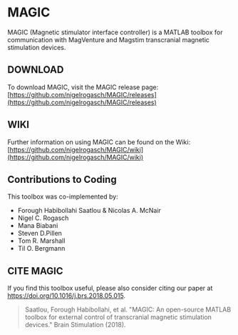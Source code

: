 # MAGIC
MAGIC (Magnetic stimulator interface controller) is a MATLAB toolbox for communication with MagVenture and Magstim transcranial magnetic stimulation devices.

## DOWNLOAD
To download MAGIC, visit the MAGIC release page: [https://github.com/nigelrogasch/MAGIC/releases](https://github.com/nigelrogasch/MAGIC/releases)

## WIKI
Further information on using MAGIC can be found on the Wiki: [https://github.com/nigelrogasch/MAGIC/wiki](https://github.com/nigelrogasch/MAGIC/wiki) 

## Contributions to Coding
This toolbox was co-implemented by:
- Forough Habibollahi Saatlou & Nicolas A. McNair
- Nigel C. Rogasch
- Mana Biabani
- Steven D.Pillen
- Tom R. Marshall
- Til O. Bergmann

## CITE MAGIC
If you find this toolbox useful, please also consider citing our paper at https://doi.org/10.1016/j.brs.2018.05.015. 
> Saatlou, Forough Habibollahi, et al. "MAGIC: An open-source MATLAB toolbox for external control of transcranial magnetic stimulation devices." Brain Stimulation (2018).
